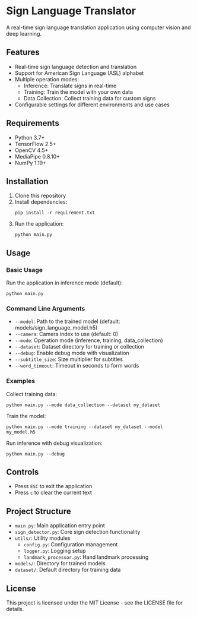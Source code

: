 # Sign Language Translator

A real-time sign language translation application using computer vision and deep learning.

## Features

- Real-time sign language detection and translation
- Support for American Sign Language (ASL) alphabet
- Multiple operation modes:
  - Inference: Translate signs in real-time
  - Training: Train the model with your own data
  - Data Collection: Collect training data for custom signs
- Configurable settings for different environments and use cases

## Requirements

- Python 3.7+
- TensorFlow 2.5+
- OpenCV 4.5+
- MediaPipe 0.8.10+
- NumPy 1.19+

## Installation

1. Clone this repository
2. Install dependencies:
   ```
   pip install -r requirement.txt
   ```
3. Run the application:
   ```
   python main.py
   ```

## Usage

### Basic Usage

Run the application in inference mode (default):

```
python main.py
```

### Command Line Arguments

- `--model`: Path to the trained model (default: models/sign_language_model.h5)
- `--camera`: Camera index to use (default: 0)
- `--mode`: Operation mode (inference, training, data_collection)
- `--dataset`: Dataset directory for training or collection
- `--debug`: Enable debug mode with visualization
- `--subtitle_size`: Size multiplier for subtitles
- `--word_timeout`: Timeout in seconds to form words

### Examples

Collect training data:
```
python main.py --mode data_collection --dataset my_dataset
```

Train the model:
```
python main.py --mode training --dataset my_dataset --model my_model.h5
```

Run inference with debug visualization:
```
python main.py --debug
```

## Controls

- Press `ESC` to exit the application
- Press `c` to clear the current text

## Project Structure

- `main.py`: Main application entry point
- `sign_detector.py`: Core sign detection functionality
- `utils/`: Utility modules
  - `config.py`: Configuration management
  - `logger.py`: Logging setup
  - `landmark_processor.py`: Hand landmark processing
- `models/`: Directory for trained models
- `dataset/`: Default directory for training data

## License

This project is licensed under the MIT License - see the LICENSE file for details.
